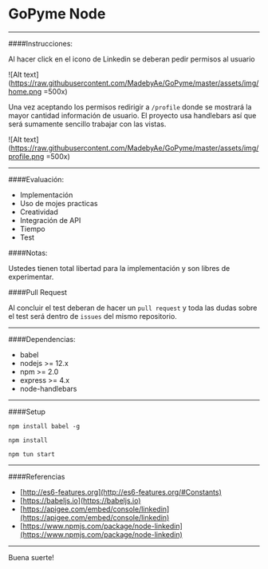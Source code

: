 # GoPyme Node

---

####Instrucciones:

Al hacer click en el icono de Linkedin se deberan pedir permisos al usuario

![Alt text](https://raw.githubusercontent.com/MadebyAe/GoPyme/master/assets/img/home.png =500x)

Una vez aceptando los permisos redirigir a `/profile` donde se mostrará la mayor cantidad información de usuario. El proyecto usa handlebars así que será sumamente sencillo trabajar con las vistas. 

![Alt text](https://raw.githubusercontent.com/MadebyAe/GoPyme/master/assets/img/profile.png =500x)

---

####Evaluación:

* Implementación
* Uso de mojes practicas
* Creatividad
* Integración de API
* Tiempo
* Test

####Notas:

Ustedes tienen total libertad para la implementación y son libres de experimentar.

####Pull Request

Al concluir el test deberan de hacer un `pull request` y toda las dudas sobre el test será dentro de `issues` del mismo repositorio.

---

####Dependencias:

* babel
* nodejs >= 12.x
* npm >= 2.0
* express >= 4.x
* node-handlebars

---

####Setup


`npm install babel -g`

`npm install`

`npm tun start`

---

####Referencias

* [http://es6-features.org](http://es6-features.org/#Constants) 
* [https://babeljs.io](https://babeljs.io)
* [https://apigee.com/embed/console/linkedin](https://apigee.com/embed/console/linkedin)
* [https://www.npmjs.com/package/node-linkedin](https://www.npmjs.com/package/node-linkedin)

---



Buena suerte!